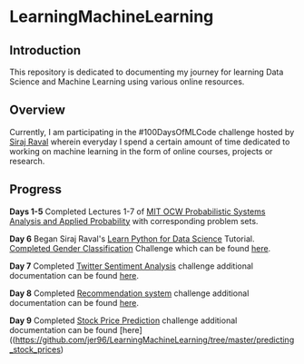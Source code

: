 # LearningMachineLearning

## Introduction
This repository is dedicated to documenting my journey for learning Data Science and Machine Learning using various online resources. 

## Overview
Currently, I am participating in the #100DaysOfMLCode challenge hosted by [Siraj Raval](youtube.com/c/SirajRaval) wherein everyday I spend a certain amount of time dedicated to working on machine learning in the form of online courses, projects or research. 

## Progress
**Days 1-5**
Completed Lectures 1-7 of [MIT OCW Probabilistic Systems Analysis and Applied Probability](
https://www.edx.org/course/introduction-probability-science-mitx-6-041x-2) with corresponding problem sets.

**Day 6**
Began Siraj Raval's [Learn Python for Data Science](https://www.youtube.com/playlist?list=PL2-dafEMk2A6QKz1mrk1uIGfHkC1zZ6UU) Tutorial. [Completed Gender Classification](https://youtu.be/T5pRlIbr6gg) Challenge which can be found [here](https://github.com/jer96/LearningMachineLearning/tree/master/gender_classification_challenge).

**Day 7**
Completed [Twitter Sentiment Analysis](https://youtu.be/o_OZdbCzHUA) challenge additional documentation can be found [here](https://github.com/jer96/LearningMachineLearning/tree/master/twitter_sentiment_challenge).

**Day 8** 
Completed [Recommendation system](https://youtu.be/9gBC9R-msAk) challenge additional documentation can be found [here](https://github.com/jer96/LearningMachineLearning/tree/master/recommender_system_challenge).

**Day 9**
Completed [Stock Price Prediction](https://youtu.be/SSu00IRRraY) challenge additional documentation can be found [here]((https://github.com/jer96/LearningMachineLearning/tree/master/predicting_stock_prices)